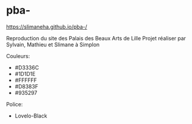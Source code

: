 # pba-
 https://slimaneha.github.io/pba-/
 
Reproduction du site des Palais des Beaux Arts de Lille
Projet réaliser par Sylvain, Mathieu et Slimane à Simplon 

Couleurs:
- #D3336C
- #1D1D1E
- #FFFFFF
- #D8383F
- #935297

Police:
- Lovelo-Black

